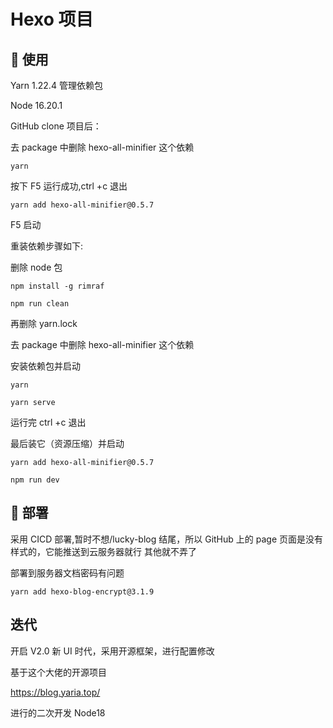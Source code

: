 # Hexo 项目

## 🐑 使用

Yarn 1.22.4 管理依赖包

Node 16.20.1

GitHub clone 项目后：

去 package 中删除 hexo-all-minifier 这个依赖

```shell
yarn
```

按下 F5 运行成功,ctrl +c 退出

```shell
yarn add hexo-all-minifier@0.5.7
```

F5 启动

重装依赖步骤如下:

删除 node 包

```shell
npm install -g rimraf

npm run clean
```

再删除 yarn.lock

去 package 中删除 hexo-all-minifier 这个依赖

安装依赖包并启动

```shell
yarn

yarn serve
```

运行完 ctrl +c 退出

最后装它（资源压缩）并启动

```shell
yarn add hexo-all-minifier@0.5.7

npm run dev
```

## 🚀 部署

采用 CICD 部署,暂时不想/lucky-blog 结尾，所以 GitHub 上的 page 页面是没有样式的，它能推送到云服务器就行
其他就不弄了

部署到服务器文档密码有问题

```shell
yarn add hexo-blog-encrypt@3.1.9
```

## 迭代

开启 V2.0 新 UI 时代，采用开源框架，进行配置修改

基于这个大佬的开源项目

https://blog.yaria.top/

进行的二次开发 Node18
